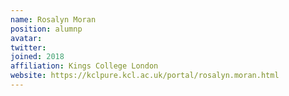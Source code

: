 ```yaml
---
name: Rosalyn Moran
position: alumnp
avatar: 
twitter: 
joined: 2018
affiliation: Kings College London
website: https://kclpure.kcl.ac.uk/portal/rosalyn.moran.html
---
```

